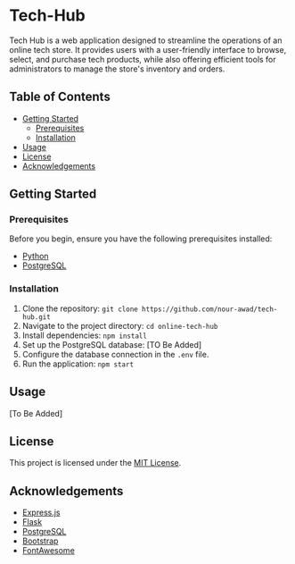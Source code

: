 # Tech-Hub

Tech Hub is a web application designed to streamline the operations of an online tech store. It provides users with a user-friendly interface to browse, select, and purchase tech products, while also offering efficient tools for administrators to manage the store's inventory and orders.

## Table of Contents ##

- [Getting Started](#getting-started)
  - [Prerequisites](#prerequisites)
  - [Installation](#installation)
- [Usage](#usage)
- [License](#license)
- [Acknowledgements](#acknowledgements)

## Getting Started

  ### Prerequisites
  
  Before you begin, ensure you have the following prerequisites installed:
  
  - [Python](https://www.python.org/)
  - [PostgreSQL](https://www.postgresql.org/)
  
  ### Installation
  
  1. Clone the repository: `git clone https://github.com/nour-awad/tech-hub.git`
  2. Navigate to the project directory: `cd online-tech-hub`
  3. Install dependencies: `npm install`
  4. Set up the PostgreSQL database: [TO Be Added]
  5. Configure the database connection in the `.env` file.
  6. Run the application: `npm start`

## Usage

[To Be Added]

## License

This project is licensed under the [MIT License](LICENSE).

## Acknowledgements

- [Express.js](https://expressjs.com/)
- [Flask](https://flask.palletsprojects.com/)
- [PostgreSQL](https://www.postgresql.org/)
- [Bootstrap](https://getbootstrap.com/)
- [FontAwesome](https://fontawesome.com/)
